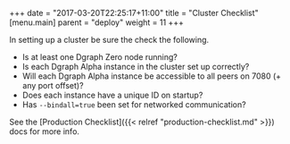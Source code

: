 +++
date = "2017-03-20T22:25:17+11:00"
title = "Cluster Checklist"
[menu.main]
    parent = "deploy"
    weight = 11
+++

In setting up a cluster be sure the check the following.

* Is at least one Dgraph Zero node running?
* Is each Dgraph Alpha instance in the cluster set up correctly?
* Will each Dgraph Alpha instance be accessible to all peers on 7080 (+ any port offset)?
* Does each instance have a unique ID on startup?
* Has `--bindall=true` been set for networked communication?

See the [Production Checklist]({{< relref "production-checklist.md" >}}) docs for more info.
